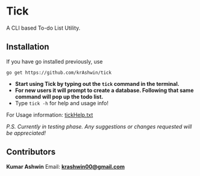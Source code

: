 # Tick
A CLI based To-do List Utility.


## Installation
If you have go installed previously, use
```shell 
go get https://github.com/krAshwin/tick
```

* **Start using Tick by typing out the `tick` command in the terminal.**
* **For new users it will prompt to create a database. Following that same command will pop up the todo list.**
* Type `tick -h` for help and usage info!

For Usage information: [tickHelp.txt](https://github.com/krAshwin/tick/blob/master/tickHelp.txt)

_P.S. Currently in testing phase. Any suggestions or changes requested will be appreciated!_

## Contributors
**Kumar Ashwin**
Email: **krashwin00@gmail.com**
